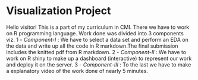 #                                     Visualization Project
Hello visitor! This is a part of my curriculum in CMI. There we have to work on R programming language.
Work done was divided into 3 components viz.
1 - *Component-I* : We have to select a data set and perform an EDA on the data and write up all the code in R markdown.The final submission includes the knitted pdf from R markdown.
2 - *Component-II* : We have to work on R shiny to make up a dashboard (interactive) to represent our work and deploy it on the server.
3 - *Component-III* : To the last we have to make a explanatory video of the work done of nearly 5 minutes. 

